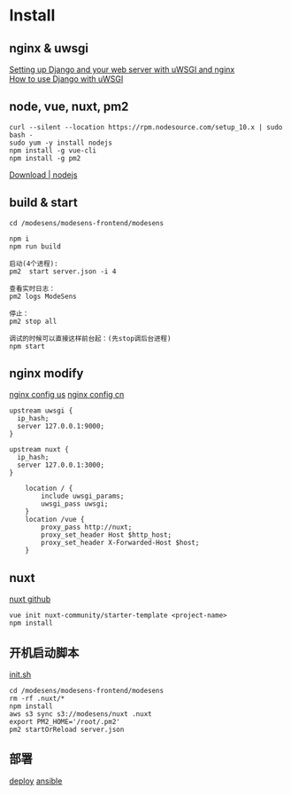 
# Install

## nginx & uwsgi
[Setting up Django and your web server with uWSGI and nginx](https://uwsgi-docs.readthedocs.io/en/latest/tutorials/Django_and_nginx.html) <br>
[How to use Django with uWSGI](https://docs.djangoproject.com/en/2.0/howto/deployment/wsgi/uwsgi/)

## node, vue, nuxt, pm2
```
curl --silent --location https://rpm.nodesource.com/setup_10.x | sudo bash -
sudo yum -y install nodejs
npm install -g vue-cli
npm install -g pm2
```

[Download | nodejs](https://nodejs.org/en/download/)

## build & start

```
cd /modesens/modesens-frontend/modesens

npm i
npm run build

启动(4个进程):
pm2  start server.json -i 4  

查看实时日志：
pm2 logs ModeSens

停止：
pm2 stop all

调试的时候可以直接这样前台起：(先stop调后台进程)
npm start
```


## nginx modify
[nginx config us](../nginx/modesens_us.conf)
[nginx config cn](../nginx/modesens_cn.conf)

```
upstream uwsgi {
  ip_hash;
  server 127.0.0.1:9000;
}

upstream nuxt {
  ip_hash;
  server 127.0.0.1:3000;
}

    location / {
        include uwsgi_params;
        uwsgi_pass uwsgi;
    }
    location /vue {
        proxy_pass http://nuxt;
        proxy_set_header Host $http_host;
        proxy_set_header X-Forwarded-Host $host;
    }   

```


## nuxt
[nuxt github](https://github.com/nuxt/nuxt.js) <br>
```
vue init nuxt-community/starter-template <project-name>
npm install
```

## 开机启动脚本

[init.sh](../init.sh)

```
cd /modesens/modesens-frontend/modesens
rm -rf .nuxt/*
npm install
aws s3 sync s3://modesens/nuxt .nuxt
export PM2_HOME='/root/.pm2'
pm2 startOrReload server.json
```

## 部署
[deploy](../deploy.sh)
[ansible](../frontend.yml)

